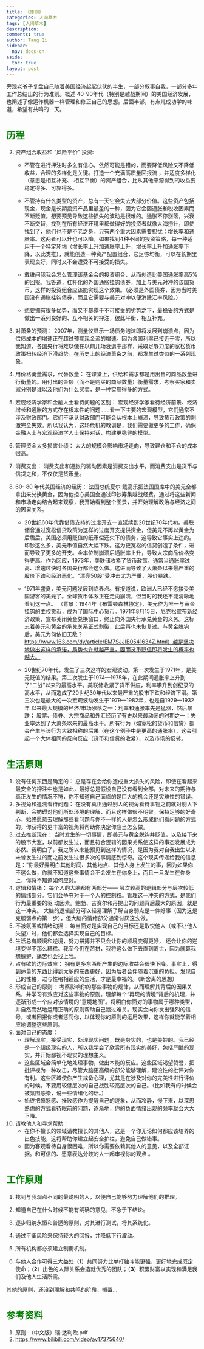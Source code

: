 ```yaml
---
title: 《原则》
categories: 人间草木
tags: [人间草木]
description: 
comments: true
author: Tang Qi
sidebar:
  nav: docs-cn
aside:
  toc: true
layout: post
---
```


旁观老爷子复盘自己随着美国经济起起伏伏的半生，一部分叙事自我，一部分多年工作总结出的行为准则。概述 40-90年代（特别是越战期间）的美国经济发展，也阐述了像运作机器一样管理和修正自己的思想。后面半部，有点儿成功学的味道，希望有共鸣的一天。

<!--more-->

# <font face="黑体" color=green size=5>历程</font>

2. 资产组合收益和 “风险平价” 投资: 
   
   + 不管在进⾏押注时多么有信⼼，依然可能是错的，⽽要降低风险又不降低收益，合理的多样化是关键。打造⼀个充满⾼质量回报流 ，并适度多样化（意思是相互补充、 相互平衡）的资产组合，⽐从其他来源得到的收益要稳定得多、可靠得多。
   
   + 不管持有什么类型的资产，总有⼀天它会失去⼤部分价值。这些资产包括现⾦，现⾦是长期投资产品⾥最差的⼀种，因为它会因通胀和税收因素⽽不断贬值。想要预见导致这些损失的波动是很难的。通胀不停涨落，兴衰不断交替，找到在所有经济环境⾥都做得好的投资者就像⼤海捞针，即使找到了，他们也不是不⽼之⾝。只有两个重⼤因素需要担忧：增长率和通胀率。这两者可以升也可以降，如果找到4种不同的投资策略，每⼀种适⽤于⼀个特定环境（增长率上升加通胀率上升，增长率上升加通胀率下降，以此类推），就能创造⼀种资产配置组合，它⾜够均衡，可以在长期⾥表现良好，同时又不会遭受不可接受的损失。
   
   + 戴维问我我会怎么管理该基⾦会的投资组合，从⽽创造⽐美国通胀率⾼5%的回报。我答道，杠杆化的外国通胀挂钩债券，加上与美元对冲的该国货币，这样的投资组合应该能实现这个效果。（必须是外国债券，因为当时美国没有通胀挂钩债券，⽽且它需要与美元对冲以便消除汇率风险。）
   + 想要拥有很多优势，⽽又不暴露于不可接受的劣势之下，最稳妥的⽅式是做出⼀系列良好的、互不相关的押注，彼此平衡，相互补充。
   
2. 对萧条的预测： 
   2007年，测量仪显⽰⼀场债务泡沫即将发展到崩溃点，因为偿债成本的增速正在超过预期现⾦流的增速。因为各国利率已接近于零，所以我知道，各国央⾏将难以像在以前⼏场衰退中那样，采取⾜够⼒度的宽松货币政策扭转经济下滑趋势。在历史上的经济萧条之前，都发⽣过类似的⼀系列现象。

3. 用价格衡量需求，代替数量： 
   在课堂上，供给和需求都是⽤出售的商品数量进⾏衡量的。⽤付出的⾦额（⽽不是购买的商品数量）衡量需求，考察买家和卖家分别是谁以及他们为什么买卖，是⼀种实⽤得多的⽅式。

4. 宏观经济学家和金融人士看待问题的区别：
   宏观经济学家看待经济前景、经济增长和通胀的⽅式存在根本性的问题……看⼀下主要的宏观模型，它们通常不涉及财政部门。它们不承认财政部门可能会从根本上崩溃，导致货币政策的刺激完全失效。所以我认为，这场危机的教训是，我们需要做更多的⼯作，确保⾦融⼈⼠与宏观经济学⼈⼠保持对话，构建更稳健的模型。

5. 管理资金太多损害业绩：
   太⼤的规模会影响市场⾛向，导致建仓和平仓的成本很⾼。

6. 消费支出：
   消费⽀出和通胀的驱动因素是消费⽀出⽔平，⽽消费⽀出是货币与信贷之和，不仅仅是货币量。

7. 60- 80 年代美国经济的经历：
   法国总统夏尔·戴⾼乐把法国国库中的美元全都拿出来兑换黄⾦，因为他担⼼美国会通过印钞筹集越战经费。通过将这些新闻和市场⾛向结合起来观察，我开始看到整个图景，并开始理解政治与经济之间的因果关系。 

   + 20世纪60年代靠借债⽀持的过度开⽀⼀直延续到20世纪70年代初。美联储曾通过宽松信贷政策为这样的过度开⽀提供资⾦，但美元不再以黄⾦为后盾后，美国必须⽤贬值的纸币偿还⽋下的债务，这导致它事实上违约。印钞这么多，美元币值⾃然⼤幅下跌。这为更宽松的信贷创造了条件，进⽽导致了更多的开⽀。⾦本位制崩溃后通胀率上升，导致⼤宗商品价格变得更⾼。作为回应，1973年，美联储收紧了货币政策，通常当通胀率过⾼、增速过快时各国央⾏都会这么做。这进⽽导致了⼤萧条以来最严重的股价下跌和经济恶化。“漂亮50股”受冲击尤为严重，股价暴跌。

   + 1971年盛夏，美元问题发展到临界点。有报道说，欧洲⼈已经不愿接受美国游客的美元了。全球货币体系正在⾛向崩溃，但当时的我还不能清晰地看到这⼀点。 （背景：1944年《布雷顿森林协定》，美元作为唯一与黄金挂钩的主权货币，成为了国际中心货币。1971年8月15日，尼克松宣布新经济政策，宣布关闭黄金兑换窗口，终止向外国央行承兑黄金的义务。这标志着美元和黄金的承兑关系正式割裂，此后再也未恢复过。与黄金脱钩后，美元为何依旧无敌？https://www.163.com/dy/article/EM7SJJIB0541634Z.html）越是坚决地做出这样的承诺，局势也许就越严重，因⽽货币贬值即将发⽣的概率也越⼤。

   + 20世纪70年代，发⽣了三次这样的宏观波动。第⼀次发⽣于1971年，是美元贬值的结果。第⼆次发⽣于1974—1975年，在此期间通胀率上升到 了“⼆战”以来的最⾼⽔平。美联储收紧了货币供应，利率攀升到创纪录的 ⾼⽔平，从⽽造成了20世纪30年代以来最严重的股市下跌和经济下滑。第 三次也是最⼤的⼀次宏观波动发⽣于1979—1982年，也是⾃1929—1932年 以来最⼤规模的经济/市场涨落之⼀：利率和通胀率先是猛涨，然后暴跌； 股票、债券、⼤宗商品和外汇经历了有史以来最动荡的时期之⼀：失业率达到了⼤萧条以来的最⾼⽔平。所有⾏为（如宽松的货币和信贷）都会产⽣与该⾏为⼤致相称的后果（在这个例⼦中是更⾼的通胀率），这会引起⼀个⼤体相同的反向反应（货币和信贷的收紧），以及市场的反转。

# <font face="黑体" color=green size=5>生活原则</font>

1. 没有任何东西是确定的：
   总是存在会给你造成重⼤损失的风险，即使在看起来最安全的押注中也是如此，最好总是假设⾃⼰没有看到全部，对未来的期待与真正发⽣的情况不符，你不知道⾃⼰⾯临的是巨⼤的机会还是灾难性的错误。
3. 多视角和追溯看待问题： 
   在没有真正通过别⼈的视⾓看待事物之前就对别⼈下判断，会妨碍对他们所处环境的理解，⽽且这样做很不明智。保持⾜够的好奇⼼，始终愿意去理解那些看问题与你不⼀样的⼈是怎么形成他们看问题的⽅式的。你获得的更丰富的视⾓将帮助你决定你应当怎么做。 
4. 过去推断现在： 
   当时发⽣的⼀切事情，即美元与黄⾦脱钩并贬值，以及接下来的股市⼤涨，以前都发⽣过，⽽且符合逻辑的因果关系使这样的事态发展成为必然。我明⽩了，我之所以未能预见到这样的情况，是因为我对⾃我出⽣以来未曾发⽣过的⽽之前发⽣过很多次的事情感到惊奇。这个现实传递给我的信息是：“你最好弄明⽩其他时间、其他地点、其他⼈⾝上发⽣的事，因为如果你不这么做，你就不知道这些事情会不会发⽣在你⾝上，⽽且⼀旦发⽣在你⾝上，你将不知道如何应对。
5. 逻辑和情绪：
   每个⼈的⼤脑都有两部分—— 层次较⾼的逻辑部分与层次较低的情绪部分。它们会争夺对于⼀个⼈的控制权。管理这⼀冲突的⽅式，是我们⾏为最重要的驱 动因素。鲍勃、吉赛尔和丹提出的问题背后最⼤的原因，就是这⼀冲突。 ⼤脑的逻辑部分可以轻易理解了解⾃⾝弱点是⼀件好事（因为这是克服弱点的第⼀步），但⼤脑的情绪部分通常讨厌这么做。 
5. 不被氛围或情绪动摇：
   每当⾯对是实现⾃⼰的⽬标还是取悦他⼈（或不让他⼈失望）时，他们都会选择实现⾃⼰的⽬标。
6. ⽣活总有顺境和逆境，努⼒拼搏并不只会让你的顺境变得更好， 还会让你的逆境变得不那么糟糕。我⾄今仍在苦拼，我将这么做下去直到离世，因为就算我想躲避，痛苦也会找上我。
7. 占有欲的边际效应：
   拥有更多东西所产⽣的边际收益会很快下降。事实上，得到适量的东西⽐得到太多的东西更好，因为后者会伴随着沉重的负担。发现⾃⼰的性格，过与性格相适应的⽣活，才是最幸福的。（断舍离的思想）
8. 形成自己的原则：
   考察影响你的那些事物的规律，从⽽理解其背后的因果关系，并学习有效应对这些事物的原则。理解每个“再现的情境”背后的机理，并逐渐形成⼀个应对该情境的“意境地图”。将明⽩你⾯对的事物属于哪种类型，并⾃然⽽然地运⽤正确的原则帮助⾃⼰渡过难关。现实会向你发出强烈的信号，或者回报你或者惩罚你，以体现你的原则的运⽤效果，这样你就能学着相应地调整这些原则。
9. 面对自己的态度：
   + 理解现实，接受现实，处理现实问题，既是务实的，也是美妙的。我已经是⼀个超级现实的⼈，所以我学会了欣赏所有现实的美好，包括严酷的现实，并开始鄙视不现实的理想主义。 
   + 这些区域会简单化地处理事物，做出本能的反应。这些区域渴望赞誉，把批评视为⼀种攻击，尽管⼤脑更⾼级的部分能够理解，建设性的批评对你有利。这些区域使你产⽣戒备⼼理，尤其是在涉及对你的完美性进⾏评价的时候。不要用较低层次的自己战胜较高层次的自己。（比如我有的时候会被氛围感染，说一些情绪化的话。）
   + 始终把愤怒感、挫败感作为提醒⾃⼰的迹象，从⽽冷静，慢下来，以深思熟虑的⽅式看待眼前的问题，逐渐地，你的负⾯情绪出现的频率就会⼤⼤下降。
10. 请教他人和寻求帮助：
    + 在你不擅长的领域请教擅长的其他⼈，这是⼀个你⽆论如何都应该培养的出⾊技能，这将帮助你建⽴起安全护栏，避免⾃⼰做错事。
    + 因为客观看待⾃⾝很困难，所以你需要依赖其他⼈的意见，以及全部证据。和可信的、愿意表达分歧的⼈⼀起审视你的观点 。

# <font face="黑体" color=green size=5>工作原则</font>

1. 找到与我观点不同的最聪明的⼈，以便⾃⼰能够努⼒理解他们的推理。

2. 知道⾃⼰在什么时候不能有明确的意见，不急于下结论。 

3. 逐步归纳永恒和普适的原则，对其进⾏测试，将其系统化。 

4. 通过平衡风险来保持较⼤的回报，并降低下⾏波动。

5. 所有机构都必须建⽴制衡机制。
6. 与他⼈合作可得三⼤益处（**1**）共同努⼒⽐单打独⽃能更强、更好地完成既定使命；（**2**）出⾊的⼈际关系会造就优秀的团队；（**3**）积累财富以实现和满⾜我们及他⼈⽣活所需。

其他的原则，还没到理解和共鸣的阶段，搁置...

# <font face="黑体" color=green size=5>参考资料</font>

1.   原则-（中文版）瑞·达利欧.pdf
2.  https://www.bilibili.com/video/av17375640/